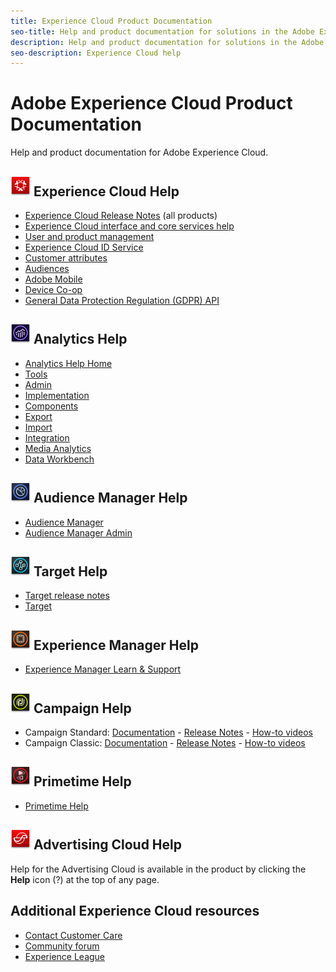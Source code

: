 ```yaml
---
title: Experience Cloud Product Documentation
seo-title: Help and product documentation for solutions in the Adobe Experience Cloud.
description: Help and product documentation for solutions in the Adobe Experience Cloud.
seo-description: Experience Cloud help
---
```


# Adobe Experience Cloud Product Documentation

Help and product documentation for Adobe Experience Cloud.

## ![Experience Cloud Help](assets/experience_cloud_appicon_32.png) Experience Cloud Help

* [Experience Cloud Release Notes](https://docs.adobe.com/content/help/en/release-notes/experience-cloud/current.html) (all products)
* [Experience Cloud interface and core services help](https://docs.adobe.com/content/help/en/core-services/interface/experience-cloud.html)
* [User and product management](https://docs.adobe.com/content/help/en/core-services/interface/manage-users-and-products/admin-getting-started.html)
* [Experience Cloud ID Service](https://docs.adobe.com/content/help/en/id-service/using/home.html)
* [Customer attributes](https://docs.adobe.com/content/help/en/core-services/interface/customer-attributes/attributes.html)
* [Audiences](https://docs.adobe.com/content/help/en/core-services/interface/audiences/audience-library.html)
* [Adobe Mobile](https://docs.adobe.com/content/help/en/mobile-services/using/home.html)
* [Device Co-op](https://docs.adobe.com/content/help/en/device-co-op/using/home.html)
* [General Data Protection Regulation (GDPR) API](https://www.adobe.io/apis/experiencecloud/gdpr.html)

## ![Analytics Help](assets/mc_analytics_32.png) Analytics Help

* [Analytics Help Home](https://docs.adobe.com/content/help/en/analytics/landing/home.html)
* [Tools](https://docs.adobe.com/content/help/en/analytics/analyze/home.html)
* [Admin](https://docs.adobe.com/content/help/en/analytics/admin/home.html)
* [Implementation](https://docs.adobe.com/content/help/en/analytics/implementation/home.html)
* [Components](https://docs.adobe.com/content/help/en/analytics/components/home.html)
* [Export](https://docs.adobe.com/content/help/en/analytics/export/home.html)
* [Import](https://docs.adobe.com/content/help/en/analytics/import/home.html)
* [Integration](https://docs.adobe.com/content/help/en/analytics/integration/home.html)
* [Media Analytics](https://docs.adobe.com/content/help/en/media-analytics/using/media-overview.html)
* [Data Workbench](https://marketing.adobe.com/resources/help/en_US/insight/)

## ![Audience Manager Help](assets/mc_audiencemanager_32.png) Audience Manager Help

* [Audience Manager](https://marketing.adobe.com/resources/help/en_US/aam/)
* [Audience Manager Admin](https://marketing.adobe.com/resources/help/en_US/aam/admin/index.html)

## ![Target Help](assets/mc_target_32.png) Target Help

* [Target release notes](https://docs.adobe.com/content/help/en/target/using/release-notes/release-notes.html)
* [Target](https://docs.adobe.com/content/help/en/target/using/target-home.html)

## ![Experience Manager Help](assets/mc_experiencemanager_32.png) Experience Manager Help

* [Experience Manager Learn & Support](https://helpx.adobe.com/support/experience-manager.html)

## ![Campaign Help](assets/mc_campaign_32.png) Campaign Help

* Campaign Standard: [Documentation](https://helpx.adobe.com/support/campaign/standard.html) - [Release Notes](https://docs.adobe.com/content/help/en/campaign-standard/using/release-notes/release-notes.html) - [How-to videos](https://docs.adobe.com/content/help/en/campaign-learn/campaign-standard-tutorials/overview.html)
* Campaign Classic: [Documentation](https://helpx.adobe.com/support/campaign/classic.html) - [Release Notes](https://docs.campaign.adobe.com/doc/AC/en/RN.html) - [How-to videos](https://docs.adobe.com/content/help/en/campaign-learn/campaign-classic-tutorials/overview.html)

## ![Primetime Help](assets/primetime_app_32.png) Primetime Help

* [Primetime Help](http://help.adobe.com/en_US/primetime/)

## ![Advertising Cloud Help](assets/advertisingcloud_appicon_32.png) Advertising Cloud Help

Help for the Advertising Cloud is available in the product by clicking the **Help** icon (?) at the top of any page.

## Additional Experience Cloud resources

* [Contact Customer Care](https://helpx.adobe.com/contact/enterprise-support.ec.html)
* [Community forum](https://forums.adobe.com/community/experience-cloud)
* [Experience League](https://landing.adobe.com/experience-league/)